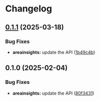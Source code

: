 # Changelog

## [0.1.1](https://github.com/googleapis/google-api-nodejs-client/compare/areainsights-v0.1.0...areainsights-v0.1.1) (2025-03-18)


### Bug Fixes

* **areainsights:** update the API ([1b49c4b](https://github.com/googleapis/google-api-nodejs-client/commit/1b49c4be1e015fab24e338aa0949cdbe14231b79))

## 0.1.0 (2025-02-04)


### Bug Fixes

* **areainsights:** update the API ([80f3431](https://github.com/googleapis/google-api-nodejs-client/commit/80f3431db3bb6a82c8c601b353dee8934b2bff7e))
